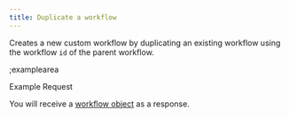 ```yaml
---
title: Duplicate a workflow
---
```


Creates a new custom workflow by duplicating an existing workflow using the workflow `id` of the parent workflow.

;examplearea

Example Request

<RequestExample url="https://mapi.storyblok.com/v1/spaces/606/workflows/656/duplicate" httpMethod="POST" :requestObject='{"workflow":{
   "required": true,
    "name": "page",
    "description": "page content type workflow",
    "content_types": ["page"]
}}'></RequestExample>

You will receive a [workflow object](#core-resurces/workflows/object) as a response.
